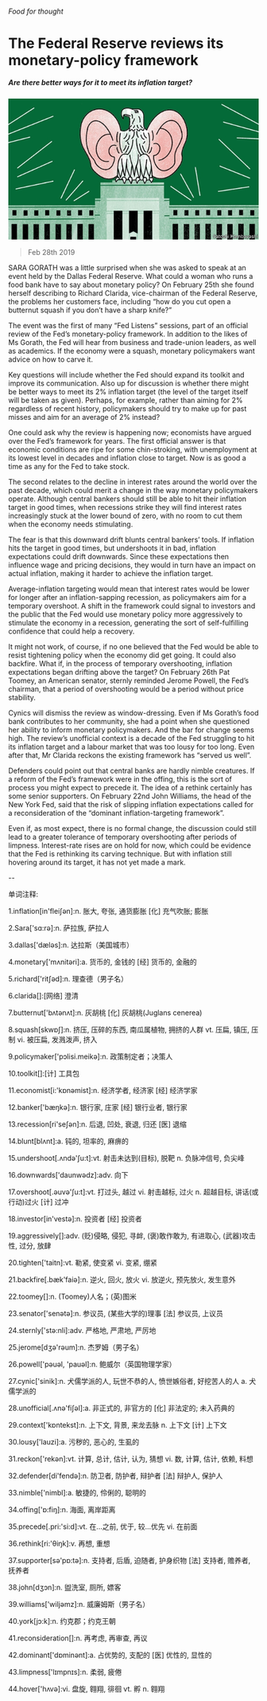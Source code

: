 ###### Food for thought

# The Federal Reserve reviews its monetary-policy framework 

##### Are there better ways for it to meet its inflation target? 

![image](images/20190302_FND001_0.jpg) 

> Feb 28th 2019 

SARA GORATH was a little surprised when she was asked to speak at an event held by the Dallas Federal Reserve. What could a woman who runs a food bank have to say about monetary policy? On February 25th she found herself describing to Richard Clarida, vice-chairman of the Federal Reserve, the problems her customers face, including “how do you cut open a butternut squash if you don’t have a sharp knife?” 

The event was the first of many “Fed Listens” sessions, part of an official review of the Fed’s monetary-policy framework. In addition to the likes of Ms Gorath, the Fed will hear from business and trade-union leaders, as well as academics. If the economy were a squash, monetary policymakers want advice on how to carve it. 

Key questions will include whether the Fed should expand its toolkit and improve its communication. Also up for discussion is whether there might be better ways to meet its 2% inflation target (the level of the target itself will be taken as given). Perhaps, for example, rather than aiming for 2% regardless of recent history, policymakers should try to make up for past misses and aim for an average of 2% instead? 

One could ask why the review is happening now; economists have argued over the Fed’s framework for years. The first official answer is that economic conditions are ripe for some chin-stroking, with unemployment at its lowest level in decades and inflation close to target. Now is as good a time as any for the Fed to take stock. 

The second relates to the decline in interest rates around the world over the past decade, which could merit a change in the way monetary policymakers operate. Although central bankers should still be able to hit their inflation target in good times, when recessions strike they will find interest rates increasingly stuck at the lower bound of zero, with no room to cut them when the economy needs stimulating. 

The fear is that this downward drift blunts central bankers’ tools. If inflation hits the target in good times, but undershoots it in bad, inflation expectations could drift downwards. Since these expectations then influence wage and pricing decisions, they would in turn have an impact on actual inflation, making it harder to achieve the inflation target. 

Average-inflation targeting would mean that interest rates would be lower for longer after an inflation-sapping recession, as policymakers aim for a temporary overshoot. A shift in the framework could signal to investors and the public that the Fed would use monetary policy more aggressively to stimulate the economy in a recession, generating the sort of self-fulfilling confidence that could help a recovery. 

It might not work, of course, if no one believed that the Fed would be able to resist tightening policy when the economy did get going. It could also backfire. What if, in the process of temporary overshooting, inflation expectations began drifting above the target? On February 26th Pat Toomey, an American senator, sternly reminded Jerome Powell, the Fed’s chairman, that a period of overshooting would be a period without price stability. 

Cynics will dismiss the review as window-dressing. Even if Ms Gorath’s food bank contributes to her community, she had a point when she questioned her ability to inform monetary policymakers. And the bar for change seems high. The review’s unofficial context is a decade of the Fed struggling to hit its inflation target and a labour market that was too lousy for too long. Even after that, Mr Clarida reckons the existing framework has “served us well”. 

Defenders could point out that central banks are hardly nimble creatures. If a reform of the Fed’s framework were in the offing, this is the sort of process you might expect to precede it. The idea of a rethink certainly has some senior supporters. On February 22nd John Williams, the head of the New York Fed, said that the risk of slipping inflation expectations called for a reconsideration of the “dominant inflation-targeting framework”. 

Even if, as most expect, there is no formal change, the discussion could still lead to a greater tolerance of temporary overshooting after periods of limpness. Interest-rate rises are on hold for now, which could be evidence that the Fed is rethinking its carving technique. But with inflation still hovering around its target, it has not yet made a mark. 

-- 

 单词注释:

1.inflation[in'fleiʃәn]:n. 胀大, 夸张, 通货膨胀 [化] 充气吹胀; 膨胀 

2.Sara['sɑ:rә]:n. 萨拉族, 萨拉人 

3.dallas['dælәs]:n. 达拉斯（美国城市） 

4.monetary['mʌnitәri]:a. 货币的, 金钱的 [经] 货币的, 金融的 

5.richard['ritʃәd]:n. 理查德（男子名） 

6.clarida[]:[网络] 澄清 

7.butternut['bʌtәnʌt]:n. 灰胡桃 [化] 灰胡桃(Juglans cenerea) 

8.squash[skwɒʃ]:n. 挤压, 压碎的东西, 南瓜属植物, 拥挤的人群 vt. 压扁, 镇压, 压制 vi. 被压扁, 发溅泼声, 挤入 

9.policymaker['pɔlisi.meikә]:n. 政策制定者；决策人 

10.toolkit[]:[计] 工具包 

11.economist[i:'kɒnәmist]:n. 经济学者, 经济家 [经] 经济学家 

12.banker['bæŋkә]:n. 银行家, 庄家 [经] 银行业者, 银行家 

13.recession[ri'seʃәn]:n. 后退, 凹处, 衰退, 归还 [医] 退缩 

14.blunt[blʌnt]:a. 钝的, 坦率的, 麻痹的 

15.undershoot[.ʌndә'ʃu:t]:vt. 射击未达到(目标), 脱靶 n. 负脉冲信号, 负尖峰 

16.downwards['daunwәdz]:adv. 向下 

17.overshoot[.әuvә'ʃu:t]:vt. 打过头, 越过 vi. 射击越标, 过火 n. 超越目标, 讲话(或行动)过火 [计] 过冲 

18.investor[in'vestә]:n. 投资者 [经] 投资者 

19.aggressively[]:adv. (贬)侵略, 侵犯, 寻衅, (褒)敢作敢为, 有进取心, (武器)攻击性, 过分, 放肆 

20.tighten['taitn]:vt. 勒紧, 使变紧 vi. 变紧, 绷紧 

21.backfire[.bæk'faiә]:n. 逆火, 回火, 放火 vi. 放逆火, 预先放火, 发生意外 

22.toomey[]:n. (Toomey)人名；(英)图米 

23.senator['senәtә]:n. 参议员, (某些大学的)理事 [法] 参议员, 上议员 

24.sternly['stә:nli]:adv. 严格地, 严肃地, 严厉地 

25.jerome[dʒә'rәum]:n. 杰罗姆（男子名） 

26.powell['pәuәl, 'pauәl]:n. 鲍威尔（英国物理学家） 

27.cynic['sinik]:n. 犬儒学派的人, 玩世不恭的人, 愤世嫉俗者, 好挖苦人的人 a. 犬儒学派的 

28.unofficial[.ʌnә'fiʃәl]:a. 非正式的, 非官方的 [化] 非法定的; 未入药典的 

29.context['kɒntekst]:n. 上下文, 背景, 来龙去脉 n. 上下文 [计] 上下文 

30.lousy['lauzi]:a. 污秽的, 恶心的, 生虱的 

31.reckon['rekәn]:vt. 计算, 总计, 估计, 认为, 猜想 vi. 数, 计算, 估计, 依赖, 料想 

32.defender[di'fendә]:n. 防卫者, 防护者, 辩护者 [法] 辩护人, 保护人 

33.nimble['nimbl]:a. 敏捷的, 伶俐的, 聪明的 

34.offing['ɒ:fiŋ]:n. 海面, 离岸距离 

35.precede[.pri:'si:d]:vt. 在...之前, 优于, 较...优先 vi. 在前面 

36.rethink[ri:'θiŋk]:v. 再想, 重想 

37.supporter[sә'pɒ:tә]:n. 支持者, 后盾, 迫随者, 护身织物 [法] 支持者, 赡养者, 抚养者 

38.john[dʒɔn]:n. 盥洗室, 厕所, 嫖客 

39.williams['wiljәmz]:n. 威廉姆斯（男子名） 

40.york[jɔ:k]:n. 约克郡；约克王朝 

41.reconsideration[]:n. 再考虑, 再审查, 再议 

42.dominant['dɒminәnt]:a. 占优势的, 支配的 [医] 优性的, 显性的 

43.limpness['lɪmpnɪs]:n. 柔弱, 疲倦 

44.hover['hʌvә]:vi. 盘旋, 翱翔, 徘徊 vt. 孵 n. 翱翔 

